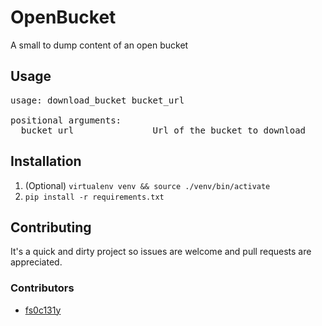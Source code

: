 # OpenBucket
A small to dump content of an open bucket

## Usage
<pre>
usage: download_bucket bucket_url

positional arguments:
  bucket_url               Url of the bucket to download
</pre>
 
## Installation
  1. (Optional) `virtualenv venv && source ./venv/bin/activate`
  2. `pip install -r requirements.txt`
  
## Contributing
It's a quick and dirty project so issues are welcome and pull requests are appreciated.

### Contributors
  * [fs0c131y](https://twitter.com/fs0c131y)